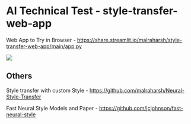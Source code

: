 # AI Technical Test -  style-transfer-web-app

Web App to Try in Browser - https://share.streamlit.io/malraharsh/style-transfer-web-app/main/app.py

![](https://github.com/malraharsh/style-transfer-web-app/blob/main/more/nstimg.png)

## Others

Style transfer with custom Style - https://github.com/malraharsh/Neural-Style-Transfer

Fast Neural Style Models and Paper - https://github.com/jcjohnson/fast-neural-style
